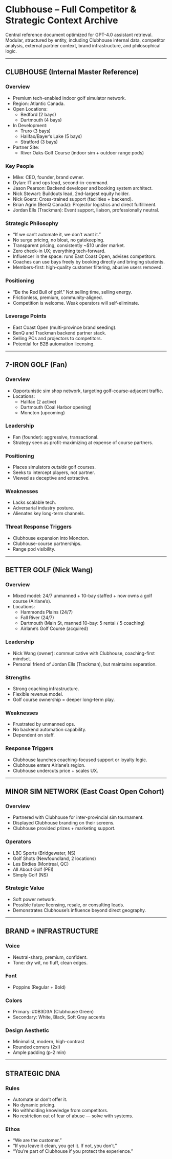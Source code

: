 # Clubhouse – Full Competitor & Strategic Context Archive

Central reference document optimized for GPT-4.0 assistant retrieval. Modular, structured by entity, including Clubhouse internal data, competitor analysis, external partner context, brand infrastructure, and philosophical logic.

---

## CLUBHOUSE (Internal Master Reference)

### Overview
- Premium tech-enabled indoor golf simulator network.
- Region: Atlantic Canada.
- Open Locations:
  - Bedford (2 bays)
  - Dartmouth (4 bays)
- In Development:
  - Truro (3 bays)
  - Halifax/Bayer’s Lake (5 bays)
  - Stratford (3 bays)
- Partner Site:
  - River Oaks Golf Course (indoor sim + outdoor range pods)

### Key People
- Mike: CEO, founder, brand owner.
- Dylan: IT and ops lead, second-in-command.
- Jason Pearson: Backend developer and booking system architect.
- Nick Stewart: Buildouts lead, 2nd-largest equity holder.
- Nick Goerz: Cross-trained support (facilities + backend).
- Brian Agrin (BenQ Canada): Projector logistics and direct fulfillment.
- Jordan Ells (Trackman): Event support, liaison, professionally neutral.

### Strategic Philosophy
- “If we can’t automate it, we don’t want it.”
- No surge pricing, no bloat, no gatekeeping.
- Transparent pricing, consistently ~$10 under market.
- Zero check-in UX; everything tech-forward.
- Influencer in the space: runs East Coast Open, advises competitors.
- Coaches can use bays freely by booking directly and bringing students.
- Members-first: high-quality customer filtering, abusive users removed.

### Positioning
- “Be the Red Bull of golf.” Not selling time, selling energy.
- Frictionless, premium, community-aligned.
- Competition is welcome. Weak operators will self-eliminate.

### Leverage Points
- East Coast Open (multi-province brand seeding).
- BenQ and Trackman backend partner stack.
- Selling PCs and projectors to competitors.
- Potential for B2B automation licensing.

---

## 7-IRON GOLF (Fan)

### Overview
- Opportunistic sim shop network, targeting golf-course-adjacent traffic.
- Locations:
  - Halifax (2 active)
  - Dartmouth (Coal Harbor opening)
  - Moncton (upcoming)

### Leadership
- Fan (founder): aggressive, transactional.
- Strategy seen as profit-maximizing at expense of course partners.

### Positioning
- Places simulators *outside* golf courses.
- Seeks to intercept players, not partner.
- Viewed as deceptive and extractive.

### Weaknesses
- Lacks scalable tech.
- Adversarial industry posture.
- Alienates key long-term channels.

### Threat Response Triggers
- Clubhouse expansion into Moncton.
- Clubhouse-course partnerships.
- Range pod visibility.

---

## BETTER GOLF (Nick Wang)

### Overview
- Mixed model: 24/7 unmanned + 10-bay staffed + now owns a golf course (Airlane’s).
- Locations:
  - Hammonds Plains (24/7)
  - Fall River (24/7)
  - Dartmouth (Main St, manned 10-bay: 5 rental / 5 coaching)
  - Airlane’s Golf Course (acquired)

### Leadership
- Nick Wang (owner): communicative with Clubhouse, coaching-first mindset.
- Personal friend of Jordan Ells (Trackman), but maintains separation.

### Strengths
- Strong coaching infrastructure.
- Flexible revenue model.
- Golf course ownership = deeper long-term play.

### Weaknesses
- Frustrated by unmanned ops.
- No backend automation capability.
- Dependent on staff.

### Response Triggers
- Clubhouse launches coaching-focused support or loyalty logic.
- Clubhouse enters Airlane’s region.
- Clubhouse undercuts price + scales UX.

---

## MINOR SIM NETWORK (East Coast Open Cohort)

### Overview
- Partnered with Clubhouse for inter-provincial sim tournament.
- Displayed Clubhouse branding on their screens.
- Clubhouse provided prizes + marketing support.

### Operators
- LBC Sports (Bridgewater, NS)
- Golf Shots (Newfoundland, 2 locations)
- Les Birdies (Montreal, QC)
- All About Golf (PEI)
- Simply Golf (NS)

### Strategic Value
- Soft power network.
- Possible future licensing, resale, or consulting leads.
- Demonstrates Clubhouse’s influence beyond direct geography.

---

## BRAND + INFRASTRUCTURE

### Voice
- Neutral-sharp, premium, confident.
- Tone: dry wit, no fluff, clean edges.

### Font
- Poppins (Regular + Bold)

### Colors
- Primary: #0B3D3A (Clubhouse Green)
- Secondary: White, Black, Soft Gray accents

### Design Aesthetic
- Minimalist, modern, high-contrast
- Rounded corners (2xl)
- Ample padding (p-2 min)

---

## STRATEGIC DNA

### Rules
- Automate or don’t offer it.
- No dynamic pricing.
- No withholding knowledge from competitors.
- No restriction out of fear of abuse — solve with systems.

### Ethos
- “We are the customer.”
- “If you leave it clean, you get it. If not, you don’t.”
- “You’re part of Clubhouse if you protect the experience.”

